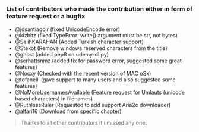 ### List of contributors who made the contribution either in form of feature request or a bugfix
 - @jdsantiagojr (fixed UnicodeEncode error)
 - @kizbitz (fixed TypeError: write() argument must be str, not bytes)
 - @SalihKARAHAN (Added Turkish character support)
 - @Stekot (Remove windows reserved characters from the title)
 - @ghost (added pep8 on udemy-dl.py)
 - @serhattsnmz (added fix for password error, suggested some great features)
 - @Nocxy (Checked with the recent version of MAC oSx)
 - @tofanelli (gave support to many users and also suggested some features)
 - @NoMoreUsernamesAvailable (Feature request for Umlauts (unicode based characters) in filenames)
 - @RuthlessRuler (Requested to add support Aria2c downloader)
 - @alfari16 (Download from specific chapter)

> Thanks to all other contributors if i missed any one.   